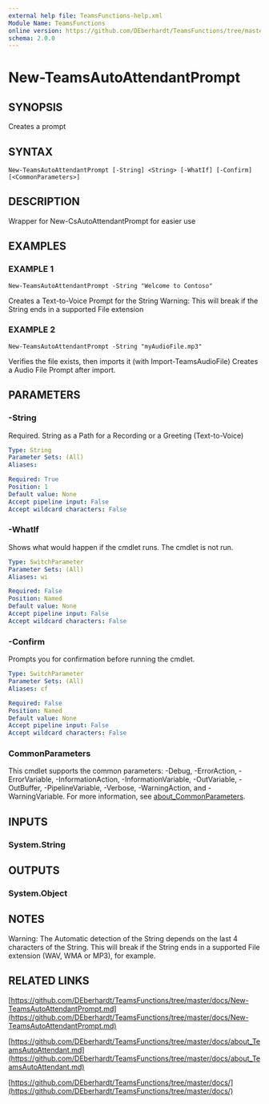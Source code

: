 ```yaml
---
external help file: TeamsFunctions-help.xml
Module Name: TeamsFunctions
online version: https://github.com/DEberhardt/TeamsFunctions/tree/master/docs/New-TeamsAutoAttendantPrompt.md
schema: 2.0.0
---
```


# New-TeamsAutoAttendantPrompt

## SYNOPSIS
Creates a prompt

## SYNTAX

```
New-TeamsAutoAttendantPrompt [-String] <String> [-WhatIf] [-Confirm] [<CommonParameters>]
```

## DESCRIPTION
Wrapper for New-CsAutoAttendantPrompt for easier use

## EXAMPLES

### EXAMPLE 1
```
New-TeamsAutoAttendantPrompt -String "Welcome to Contoso"
```

Creates a Text-to-Voice Prompt for the String
Warning: This will break if the String ends in a supported File extension

### EXAMPLE 2
```
New-TeamsAutoAttendantPrompt -String "myAudioFile.mp3"
```

Verifies the file exists, then imports it (with Import-TeamsAudioFile)
Creates a Audio File Prompt after import.

## PARAMETERS

### -String
Required.
String as a Path for a Recording or a Greeting (Text-to-Voice)

```yaml
Type: String
Parameter Sets: (All)
Aliases:

Required: True
Position: 1
Default value: None
Accept pipeline input: False
Accept wildcard characters: False
```

### -WhatIf
Shows what would happen if the cmdlet runs.
The cmdlet is not run.

```yaml
Type: SwitchParameter
Parameter Sets: (All)
Aliases: wi

Required: False
Position: Named
Default value: None
Accept pipeline input: False
Accept wildcard characters: False
```

### -Confirm
Prompts you for confirmation before running the cmdlet.

```yaml
Type: SwitchParameter
Parameter Sets: (All)
Aliases: cf

Required: False
Position: Named
Default value: None
Accept pipeline input: False
Accept wildcard characters: False
```

### CommonParameters
This cmdlet supports the common parameters: -Debug, -ErrorAction, -ErrorVariable, -InformationAction, -InformationVariable, -OutVariable, -OutBuffer, -PipelineVariable, -Verbose, -WarningAction, and -WarningVariable. For more information, see [about_CommonParameters](http://go.microsoft.com/fwlink/?LinkID=113216).

## INPUTS

### System.String
## OUTPUTS

### System.Object
## NOTES
Warning: The Automatic detection of the String depends on the last 4 characters of the String.
This will break if the String ends in a supported File extension (WAV, WMA or MP3), for example.

## RELATED LINKS

[https://github.com/DEberhardt/TeamsFunctions/tree/master/docs/New-TeamsAutoAttendantPrompt.md](https://github.com/DEberhardt/TeamsFunctions/tree/master/docs/New-TeamsAutoAttendantPrompt.md)

[https://github.com/DEberhardt/TeamsFunctions/tree/master/docs/about_TeamsAutoAttendant.md](https://github.com/DEberhardt/TeamsFunctions/tree/master/docs/about_TeamsAutoAttendant.md)

[https://github.com/DEberhardt/TeamsFunctions/tree/master/docs/](https://github.com/DEberhardt/TeamsFunctions/tree/master/docs/)

